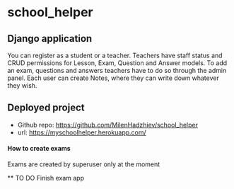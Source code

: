 # school_helper

## Django application

You can register as a student or a teacher. Teachers have staff status and CRUD permissions for Lesson, Exam, Question and Answer models. To add an exam, questions and answers teachers have to do so through the admin panel. Each user can create Notes, where they can write down whatever they wish.

## Deployed project
- Github repo: https://github.com/MilenHadzhiev/school_helper
- url: https://myschoolhelper.herokuapp.com/

#### How to create exams

Еxams are created by superuser only at the moment

** TO DO
Finish exam app
